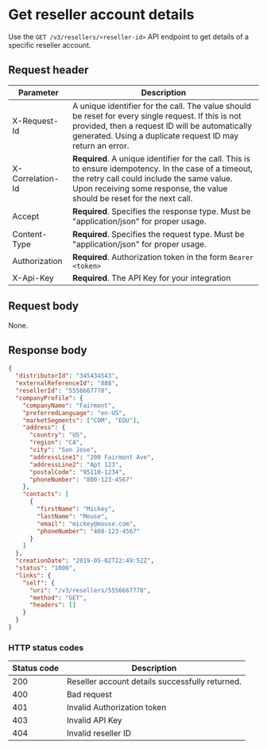 # Get reseller account details

Use the `GET /v3/resellers/<reseller-id>` API endpoint to get details of a specific reseller account.

## Request header

| Parameter        | Description                                                                                                                                                                                                                      |
| ---------------- | -------------------------------------------------------------------------------------------------------------------------------------------------------------------------------------------------------------------------------- |
| X-Request-Id     | A unique identifier for the call. The value should be reset for every single request. If this is not provided, then a request ID will be automatically generated. Using a duplicate request ID may return an error.              |
| X-Correlation-Id | **Required**. A unique identifier for the call. This is to ensure idempotency. In the case of a timeout, the retry call could include the same value. Upon receiving some response, the value should be reset for the next call. |
| Accept           | **Required**. Specifies the response type. Must be "application/json" for proper usage.                                                                                                                                          |
| Content-Type     | **Required**. Specifies the request type. Must be "application/json" for proper usage.                                                                                                                                           |
| Authorization    | **Required**. Authorization token in the form `Bearer <token>`                                                                                                                                                                   |
| X-Api-Key        | **Required**. The API Key for your integration                                                                                                                                                                                   |

## Request body

None.

## Response body

```json
{
  "distributorId": "345434543",
  "externalReferenceId": "888",
  "resellerId": "5556667778",
  "companyProfile": {
    "companyName": "Fairmont",
    "preferredLanguage": "en-US",
    "marketSegments": ["COM", "EDU"],
    "address": {
      "country": "US",
      "region": "CA",
      "city": "San Jose",
      "addressLine1": "200 Fairmont Ave",
      "addressLine2": "Apt 123",
      "postalCode": "95110-1234",
      "phoneNumber": "800-123-4567"
    },
    "contacts": [
      {
        "firstName": "Mickey",
        "lastName": "Mouse",
        "email": "mickey@mouse.com",
        "phoneNumber": "408-123-4567"
      }
    ]
  },
  "creationDate": "2019-05-02T22:49:52Z",
  "status": "1000",
  "links": {
    "self": {
      "uri": "/v3/resellers/5556667778",
      "method": "GET",
      "headers": []
    }
  }
}
```

### HTTP status codes

| Status code | Description                                     |
| ----------- | ----------------------------------------------- |
| 200         | Reseller account details successfully returned. |
| 400         | Bad request                                     |
| 401         | Invalid Authorization token                     |
| 403         | Invalid API Key                                 |
| 404         | Invalid reseller ID                             |
